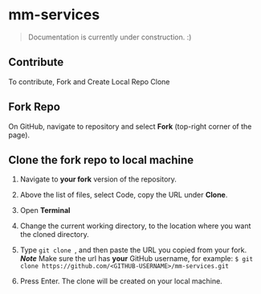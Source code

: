# mm-services

> Documentation is currently under construction. :) 
## Contribute
To contribute, Fork and Create Local Repo Clone

## Fork Repo
On GitHub, navigate to repository and select <strong>Fork</strong> (top-right corner of the page).

## Clone the fork repo to local machine

1. Navigate to <strong>your fork</strong> version of the repository. </strong>

2. Above the list of files, select Code, copy the URL under <strong>Clone</strong>.

3. Open <strong>Terminal</strong>

4. Change the current working directory, to the location where you want the cloned directory.

5. Type ```git clone ```, and then paste the URL you copied from your fork. 
  <strong> *Note*</strong> Make sure the url has <strong>your</strong> GitHub username, for example: 
    ```$ git clone https://github.com/<GITHUB-USERNAME>/mm-services.git```

6. Press Enter. The clone will be created on your local machine. 
